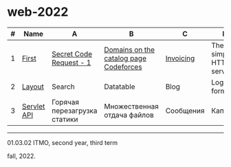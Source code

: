# web-2022

#|Name|A|B|C|D
---|---|---|---|---|---
1|[First](https://github.com/maladetska/web-2022/blob/main/HW1/tasks1.pdf)|[Secret Code Request - 1](https://github.com/maladetska/web-2022/tree/main/HW1/A)|[Domains on the catalog page Codeforces](https://github.com/maladetska/web-2022/tree/main/HW1/B)|[Invoicing](https://github.com/maladetska/web-2022/tree/main/HW1/C)|The simplest HTTP server
2|[Layout](https://github.com/maladetska/web-2022/blob/main/HW2/tasks2.pdf)|Search|Datatable|Blog|Login form
3|[Servlet API](https://github.com/maladetska/web-2022/blob/main/HW3/tasks3.pdf)|Горячая перезагрузка статики|Множественная отдача файлов|Сообщения|Каптча

------
01.03.02 ITMO, second year, third term

fall, 2022.
